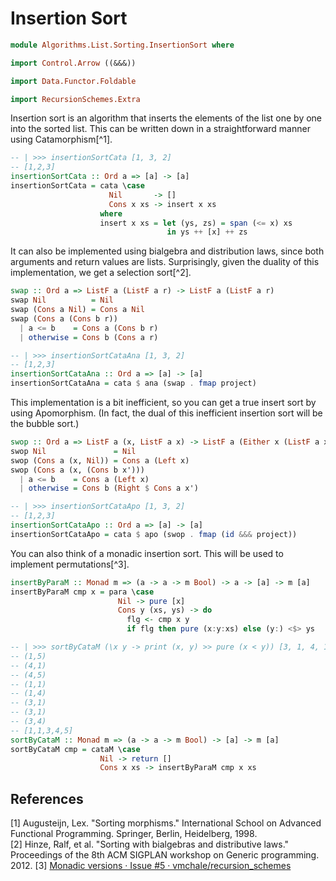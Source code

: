 # Insertion Sort

```hs
module Algorithms.List.Sorting.InsertionSort where

import Control.Arrow ((&&&))

import Data.Functor.Foldable

import RecursionSchemes.Extra
```

Insertion sort is an algorithm that inserts the elements of the list one by one into the sorted list. This can be written down in a straightforward manner using Catamorphism[^1].

```hs
-- | >>> insertionSortCata [1, 3, 2]
-- [1,2,3]
insertionSortCata :: Ord a => [a] -> [a]
insertionSortCata = cata \case
                      Nil       -> []
                      Cons x xs -> insert x xs
                    where
                    insert x xs = let (ys, zs) = span (<= x) xs
                                   in ys ++ [x] ++ zs
```

It can also be implemented using bialgebra and distribution laws, since both arguments and return values are lists. Surprisingly, given the duality of this implementation, we get a selection sort[^2].

```hs
swap :: Ord a => ListF a (ListF a r) -> ListF a (ListF a r)
swap Nil          = Nil
swap (Cons a Nil) = Cons a Nil
swap (Cons a (Cons b r))
  | a <= b    = Cons a (Cons b r)
  | otherwise = Cons b (Cons a r)

-- | >>> insertionSortCataAna [1, 3, 2]
-- [1,2,3]
insertionSortCataAna :: Ord a => [a] -> [a]
insertionSortCataAna = cata $ ana (swap . fmap project)
```

This implementation is a bit inefficient, so you can get a true insert sort by using Apomorphism. (In fact, the dual of this inefficient insertion sort will be the bubble sort.)

```hs
swop :: Ord a => ListF a (x, ListF a x) -> ListF a (Either x (ListF a x))
swop Nil               = Nil
swop (Cons a (x, Nil)) = Cons a (Left x)
swop (Cons a (x, (Cons b x')))
  | a <= b    = Cons a (Left x)
  | otherwise = Cons b (Right $ Cons a x')

-- | >>> insertionSortCataApo [1, 3, 2]
-- [1,2,3]
insertionSortCataApo :: Ord a => [a] -> [a]
insertionSortCataApo = cata $ apo (swop . fmap (id &&& project))
```

You can also think of a monadic insertion sort. This will be used to implement permutations[^3].

```hs
insertByParaM :: Monad m => (a -> a -> m Bool) -> a -> [a] -> m [a]
insertByParaM cmp x = para \case
                        Nil -> pure [x]
                        Cons y (xs, ys) -> do
                          flg <- cmp x y
                          if flg then pure (x:y:xs) else (y:) <$> ys

-- | >>> sortByCataM (\x y -> print (x, y) >> pure (x < y)) [3, 1, 4, 1, 5]
-- (1,5)
-- (4,1)
-- (4,5)
-- (1,1)
-- (1,4)
-- (3,1)
-- (3,1)
-- (3,4)
-- [1,1,3,4,5]
sortByCataM :: Monad m => (a -> a -> m Bool) -> [a] -> m [a]
sortByCataM cmp = cataM \case
                    Nil -> return []
                    Cons x xs -> insertByParaM cmp x xs
```

## References
[1] Augusteijn, Lex. "Sorting morphisms." International School on Advanced Functional Programming. Springer, Berlin, Heidelberg, 1998.  
[2] Hinze, Ralf, et al. "Sorting with bialgebras and distributive laws." Proceedings of the 8th ACM SIGPLAN workshop on Generic programming. 2012.
[3] [Monadic versions · Issue #5 · vmchale/recursion_schemes](https://github.com/vmchale/recursion_schemes/issues/5)
